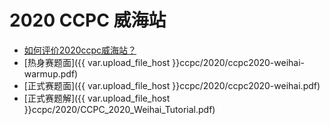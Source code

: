 # 2020 CCPC 威海站

- [如何评价2020ccpc威海站？](https://www.zhihu.com/question/426601290)
- [热身赛题面]({{ var.upload_file_host }}ccpc/2020/ccpc2020-weihai-warmup.pdf)
- [正式赛题面]({{ var.upload_file_host }}ccpc/2020/ccpc2020-weihai.pdf)
- [正式赛题解]({{ var.upload_file_host }}ccpc/2020/CCPC_2020_Weihai_Tutorial.pdf)
